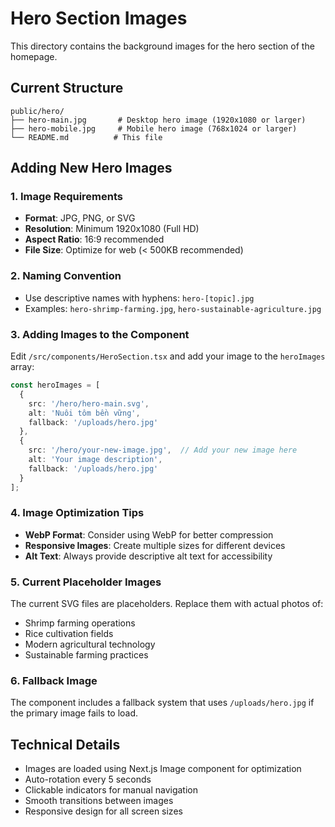 # Hero Section Images

This directory contains the background images for the hero section of the homepage.

## Current Structure

```
public/hero/
├── hero-main.jpg       # Desktop hero image (1920x1080 or larger)
├── hero-mobile.jpg     # Mobile hero image (768x1024 or larger)
└── README.md          # This file
```

## Adding New Hero Images

### 1. Image Requirements
- **Format**: JPG, PNG, or SVG
- **Resolution**: Minimum 1920x1080 (Full HD)
- **Aspect Ratio**: 16:9 recommended
- **File Size**: Optimize for web (< 500KB recommended)

### 2. Naming Convention
- Use descriptive names with hyphens: `hero-[topic].jpg`
- Examples: `hero-shrimp-farming.jpg`, `hero-sustainable-agriculture.jpg`

### 3. Adding Images to the Component

Edit `/src/components/HeroSection.tsx` and add your image to the `heroImages` array:

```typescript
const heroImages = [
  {
    src: '/hero/hero-main.svg',
    alt: 'Nuôi tôm bền vững',
    fallback: '/uploads/hero.jpg'
  },
  {
    src: '/hero/your-new-image.jpg',  // Add your new image here
    alt: 'Your image description',
    fallback: '/uploads/hero.jpg'
  }
];
```

### 4. Image Optimization Tips

- **WebP Format**: Consider using WebP for better compression
- **Responsive Images**: Create multiple sizes for different devices
- **Alt Text**: Always provide descriptive alt text for accessibility

### 5. Current Placeholder Images

The current SVG files are placeholders. Replace them with actual photos of:
- Shrimp farming operations
- Rice cultivation fields
- Modern agricultural technology
- Sustainable farming practices

### 6. Fallback Image

The component includes a fallback system that uses `/uploads/hero.jpg` if the primary image fails to load.

## Technical Details

- Images are loaded using Next.js Image component for optimization
- Auto-rotation every 5 seconds
- Clickable indicators for manual navigation
- Smooth transitions between images
- Responsive design for all screen sizes